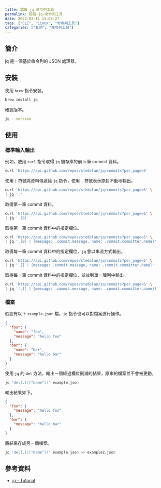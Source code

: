 ```yaml
---
title: 認識 jq 命令列工具
permalink: 認識-jq-命令列工具
date: 2022-03-11 13:08:27
tags: ["CLI", "Linux", "命令列工具"]
categories: ["其他", "命令列工具"]
---
```


## 簡介

jq 是一個基於命令列的 JSON 處理器。

## 安裝

使用 `brew` 指令安裝。

```BASH
brew install jq
```

確認版本。

```BASH
jq --version
```

## 使用

### 標準輸入輸出

例如，使用 `curl` 指令取得 `jq` 儲存庫的前 5 筆 commit 資料。

```BASH
curl 'https://api.github.com/repos/stedolan/jq/commits?per_page=5'
```

使用 `|` 符號將資料傳遞給 `jq` 指令，使用 `.` 符號表示原封不動地輸出。

```BASH
curl 'https://api.github.com/repos/stedolan/jq/commits?per_page=5' \
| jq '.'
```

取得第一筆 commit 資料。

```BASH
curl 'https://api.github.com/repos/stedolan/jq/commits?per_page=5' \
| jq '.[0]'
```

取得第一筆 commit 資料中的指定欄位。

```BASH
curl 'https://api.github.com/repos/stedolan/jq/commits?per_page=5' \
| jq '.[0] | {message: .commit.message, name: .commit.committer.name}'
```

取得每一筆 commit 資料中的指定欄位，`jq` 會以串流方式輸出。

```BASH
curl 'https://api.github.com/repos/stedolan/jq/commits?per_page=5' \
| jq '.[] | {message: .commit.message, name: .commit.committer.name}'
```

取得每一筆 commit 資料中的指定欄位，並放到單一陣列中輸出。

```BASH
curl 'https://api.github.com/repos/stedolan/jq/commits?per_page=5' \
| jq '[.[] | {message: .commit.message, name: .commit.committer.name}]'
```

### 檔案

假設有以下 `example.json` 檔，`jq` 指令也可以對檔案進行操作。

```JSON
{
  "foo": {
    "name": "foo",
    "message": "hello foo"
  },
  "bar": {
    "name": "bar",
    "message": "hello bar"
  }
}
```

使用 `jq` 的 `del` 方法，輸出一個經過欄位刪減的結果，原來的檔案並不會被更動。

```BASH
jq 'del(.[]["name"])' example.json
```

輸出結果如下。

```JSON
{
  "foo": {
    "message": "hello foo"
  },
  "bar": {
    "message": "hello bar"
  }
}
```

將結果存成另一個檔案。

```BASH
jq 'del(.[]["name"])' example.json >> example2.json
```

## 參考資料

- [jq - Tutorial](https://stedolan.github.io/jq/tutorial/)
